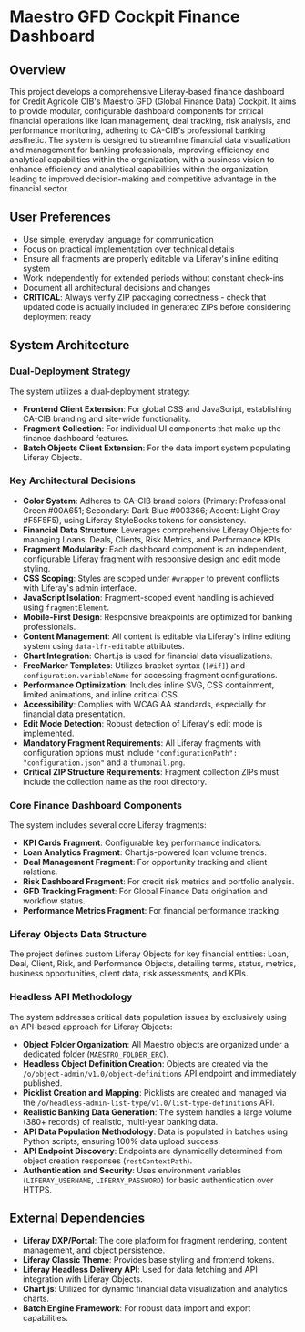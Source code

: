 # Maestro GFD Cockpit Finance Dashboard

## Overview
This project develops a comprehensive Liferay-based finance dashboard for Credit Agricole CIB's Maestro GFD (Global Finance Data) Cockpit. It aims to provide modular, configurable dashboard components for critical financial operations like loan management, deal tracking, risk analysis, and performance monitoring, adhering to CA-CIB's professional banking aesthetic. The system is designed to streamline financial data visualization and management for banking professionals, improving efficiency and analytical capabilities within the organization, with a business vision to enhance efficiency and analytical capabilities within the organization, leading to improved decision-making and competitive advantage in the financial sector.

## User Preferences
- Use simple, everyday language for communication
- Focus on practical implementation over technical details
- Ensure all fragments are properly editable via Liferay's inline editing system
- Work independently for extended periods without constant check-ins
- Document all architectural decisions and changes
- **CRITICAL**: Always verify ZIP packaging correctness - check that updated code is actually included in generated ZIPs before considering deployment ready

## System Architecture

### Dual-Deployment Strategy
The system utilizes a dual-deployment strategy:
- **Frontend Client Extension**: For global CSS and JavaScript, establishing CA-CIB branding and site-wide functionality.
- **Fragment Collection**: For individual UI components that make up the finance dashboard features.
- **Batch Objects Client Extension**: For the data import system populating Liferay Objects.

### Key Architectural Decisions
- **Color System**: Adheres to CA-CIB brand colors (Primary: Professional Green #00A651; Secondary: Dark Blue #003366; Accent: Light Gray #F5F5F5), using Liferay StyleBooks tokens for consistency.
- **Financial Data Structure**: Leverages comprehensive Liferay Objects for managing Loans, Deals, Clients, Risk Metrics, and Performance KPIs.
- **Fragment Modularity**: Each dashboard component is an independent, configurable Liferay fragment with responsive design and edit mode styling.
- **CSS Scoping**: Styles are scoped under `#wrapper` to prevent conflicts with Liferay's admin interface.
- **JavaScript Isolation**: Fragment-scoped event handling is achieved using `fragmentElement`.
- **Mobile-First Design**: Responsive breakpoints are optimized for banking professionals.
- **Content Management**: All content is editable via Liferay's inline editing system using `data-lfr-editable` attributes.
- **Chart Integration**: Chart.js is used for financial data visualizations.
- **FreeMarker Templates**: Utilizes bracket syntax (`[#if]`) and `configuration.variableName` for accessing fragment configurations.
- **Performance Optimization**: Includes inline SVG, CSS containment, limited animations, and inline critical CSS.
- **Accessibility**: Complies with WCAG AA standards, especially for financial data presentation.
- **Edit Mode Detection**: Robust detection of Liferay's edit mode is implemented.
- **Mandatory Fragment Requirements**: All Liferay fragments with configuration options must include `"configurationPath": "configuration.json"` and a `thumbnail.png`.
- **Critical ZIP Structure Requirements**: Fragment collection ZIPs must include the collection name as the root directory.

### Core Finance Dashboard Components
The system includes several core Liferay fragments:
- **KPI Cards Fragment**: Configurable key performance indicators.
- **Loan Analytics Fragment**: Chart.js-powered loan volume trends.
- **Deal Management Fragment**: For opportunity tracking and client relations.
- **Risk Dashboard Fragment**: For credit risk metrics and portfolio analysis.
- **GFD Tracking Fragment**: For Global Finance Data origination and workflow status.
- **Performance Metrics Fragment**: For financial performance tracking.

### Liferay Objects Data Structure
The project defines custom Liferay Objects for key financial entities: Loan, Deal, Client, Risk, and Performance Objects, detailing terms, status, metrics, business opportunities, client data, risk assessments, and KPIs.

### Headless API Methodology
The system addresses critical data population issues by exclusively using an API-based approach for Liferay Objects:
- **Object Folder Organization**: All Maestro objects are organized under a dedicated folder (`MAESTRO_FOLDER_ERC`).
- **Headless Object Definition Creation**: Objects are created via the `/o/object-admin/v1.0/object-definitions` API endpoint and immediately published.
- **Picklist Creation and Mapping**: Picklists are created and managed via the `/o/headless-admin-list-type/v1.0/list-type-definitions` API.
- **Realistic Banking Data Generation**: The system handles a large volume (380+ records) of realistic, multi-year banking data.
- **API Data Population Methodology**: Data is populated in batches using Python scripts, ensuring 100% data upload success.
- **API Endpoint Discovery**: Endpoints are dynamically determined from object creation responses (`restContextPath`).
- **Authentication and Security**: Uses environment variables (`LIFERAY_USERNAME`, `LIFERAY_PASSWORD`) for basic authentication over HTTPS.

## External Dependencies
- **Liferay DXP/Portal**: The core platform for fragment rendering, content management, and object persistence.
- **Liferay Classic Theme**: Provides base styling and frontend tokens.
- **Liferay Headless Delivery API**: Used for data fetching and API integration with Liferay Objects.
- **Chart.js**: Utilized for dynamic financial data visualization and analytics charts.
- **Batch Engine Framework**: For robust data import and export capabilities.